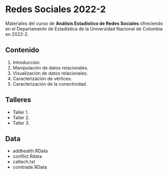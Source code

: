 # Redes Sociales 2022-2

Materiales del curso de **Análisis Estadístico de Redes Sociales** ofreciendo en el Departamento de Estadística de la Universidad Nacional de Colombia en 2022-2.

## Contenido

1. Introducción.
2. Manipulación de datos relacionales.
3. Visualización de datos relacionales.
4. Caracterización de vértices.
5. Caracterización de la conectividad.

## Talleres

- Taller 1.
- Taller 2.
- Taller 3.

## Data

- addhealth.RData
- conflict.Rdata
- caltech.txt
- comtrade.RData
